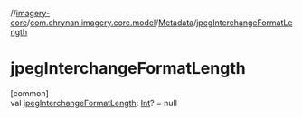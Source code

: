 //[imagery-core](../../../index.md)/[com.chrynan.imagery.core.model](../index.md)/[Metadata](index.md)/[jpegInterchangeFormatLength](jpeg-interchange-format-length.md)

# jpegInterchangeFormatLength

[common]\
val [jpegInterchangeFormatLength](jpeg-interchange-format-length.md): [Int](https://kotlinlang.org/api/latest/jvm/stdlib/kotlin/-int/index.html)? = null
